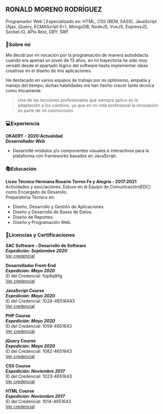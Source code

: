 ## RONALD MORENO RODRÍGUEZ

Programador Web | Especializado en: HTML, CSS (BEM, SASS), JavaScript (Ajax, jQuery, ECMAScript 6+), MongoDB, NodeJS, VueJS, ExpressJS, Socket.IO, APIs Rest, DRY, SRP.

### 🧍Sobre mí

Me decidí por mi vocación por la programación de manera autodidacta cuando era apenas un joven de 13 años, en mi trayectoria he sido muy versátil desde el apartado lógico del software hasta implementar ideas creativas en el diseño de mis aplicaciones.

He destacado en varios equipos de trabajo por mi optimismo, empatía y manejo del tiempo; dichas habilidades me han hecho crecer tanto técnica como éticamente.

> Una de las lecciones profesionales que siempre aplico es la adaptación a los cambios, ya que en mi vida profesional la innovación es parte de mi cosmovisión.

### 💻Experiencia

**OKAERY - 2020:Actualidad**  
***Desarrollador Web***
- Desarrollé módulos y/o componentes visuales e interactivos para la plataforma con frameworks basados en JavaScript.

### 📚Educación  

**Liceo Técnico Hermana Rosario Torres Fe y Alegría - 2017:2021**  
Actividades y asociaciones: Estuve en el Equipo de Comunicación(EDC) como Encargado de Desarollo.  
Preparatoria Técnica en:  
- Diseño, Desarrollo y Gestión de Aplicaciones.
- Diseño y Desarrollo de Bases de Datos.
- Diseño de Reportes.
- Diseño y Programación Web.

### 🧾Licencias y Certificaciones  


**SAC Software - Desarrollo de Software**  
***Expedición: Septiembre 2020***  
[Ver credencial](https://drive.google.com/file/d/1BbsiWK9jRSkXfXA5uQMQ3OwYEzzzhuty/view)

**Desarrollador Front-End**  
***Expedición: Mayo 2020***  
ID del Credencial: fop9q8ifg  
[Ver credencial](https://capacitateparaelempleo.org/verifica/fop9q8ifg/)

**JavaScript Course**  
***Expedición: Mayo 2020***  
ID del Credencial: 1024-46516443  
[Ver credencial](https://www.sololearn.com/Certificate/1024-46516443/jpg/)

**PHP Course**  
***Expedición: Mayo 2020***  
ID del Credencial: 1059-4651643  
[Ver credencial](https://www.sololearn.com/Certificate/1059-4651643/jpg/)

**jQuery Course**  
***Expedición: Mayo 2020***  
ID del Credencial: 1082-4651643  
[Ver credencial](https://www.sololearn.com/Certificate/1082-4651643/jpg/)

**CSS Course**  
***Expedición: Noviembre 2017***  
ID del Credencial: 1023-4651643  
[Ver credencial](https://www.sololearn.com/Certificate/1023-4651643/jpg/)

**HTML Course**  
***Expedición: Noviembre 2017***  
ID del Credencial: 1014-4651643  
[Ver credencial](https://www.sololearn.com/Certificate/1014-4651643/jpg/)

